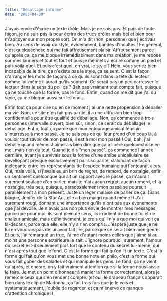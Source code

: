 ```yaml
---
title: "Déballage informe"
date: "2003-04-30"
---
```


J'avais envie d'écrire un texte drôle. Mais je ne sais pas. Et puis de toute façon, je ne suis pas là pour écrire des trucs drôles mais bel et bien pour m'apitoyer sur mon propre sort. On m'a dit (non, personne) que j'écrivais bien. Au sens de avoir du style, évidemment, bandes d'incultes ! En général, c'est quelquechose qui me fait affreusement plaisir. Affreusement parce qu'après ça, ça me bloque irrémédiablment dans ma création, je me repose sur mes lauriers et tout et tout et puis je me mets à écrire comme un pied et puis voilà quoi. Et puis c'est quoi, en vrai, le style ? Hein, vous seriez bien incapable de le dire, ça n'existe pas le style, ça se sent. C'est la façon d'arranger les mots de façons à ce qu'ils sonnt dans la tête du lecteur comme lui-même il aurait qu'ils sonnent. Ce serait pas un peu carresser le lecteur dans le sens du poil ça ? Bah pas vraiment tout compte fait, puisque ça ne touche que la forme, pas le fond. Enfin, quand on me dit que j'ai du style, ça me bloque aussi sur le fond...

Enfin tout ça pour dire qu'en ce moment j'ai une nette propension à déballer ma vie. Non, ce site n'en fait pas partie, il a une diffusion bien trop confidentielle pour être qualifié de déballage. Non, ça commence à trois personnes (intervalle ouvert, bien sûr, sinon, ce serait du déballage) le déballage. Enfin, tout ça parce que mon entourage amical féminin s'interresse à mon passé. Je ne sais pas ce qui leur prend d'un coup là, à vouloir tout savoir de mon passé, il est à moi mon passé ! Oui, bah, j'ai déballé quand même. J'aimerais bien dire que ça a libéré quelquechose en moi, mais rien du tout. Quand je dis "mon passé", ça commence l'année dernière, avant je survivais sous la forme d'une amibe unicellulaire se dévellopant presque exclusivement par sisciparité, slalomant de façon inélégante entre les représentants de l'espèce humaine qui l'entourait alors. Oui, mais voilà, si j'avais eu un brin de regret, de remord, de nostalgie, enfin un sentiment quelconque qui ait un rapport avec le passé, ça m'aurait surement soulagé d'en parler, mais je n'ai aucun regret, aucun remord, et la nostalgie, très peu, puisque, paradoxalement mon passé se poursuit parallèlement à mon présent. Juste un léger malaise de parler de ça. (Sans blague, Jenifer de la Star Ac', elle a bien maigri quand même !) J'ai surement rougi, donnant une importance qu'ils n'ont pas aux évènements que j'ai dévoilé. Je n'avais pas non plus envie de montrer mes messages, parce que pour moi, ils sont plein de sens, ils irradient de bonne foi et de chaleur amicale, mais définitivement, je crois qu'il n'y a que moi qui voit ça là-dedans, parce que elle, elle n'y a rien compris. J'espère juste que je ne lui en voudrais pas de lui avoir fait lire, parce que ce serait bien mon genre. Et puis, j'ai remarqué un truc, j'aime d'autant moins celles que j'aime si au moins une personne extérieure le sait. J'ignore pourquoi, surement, l'amour du secret est-il seulement plus fort que le contenu du secret lui-même, qui n'est après tout que le fond. C'est la forme qui fait qu'on lit un texte. C'est la forme qui fait qu'on vous met une bonne note en philo, c'est la forme qui vous fait gober des salades et qui manipule les gens. Le fond, ça ne vient qu'après, et encore, on y fait vraiment attention que si la forme nous laisse le faire. Je met un point d'honneur à manier la forme correctement, alors je remercie ceux qui s'en rendent compte. (et oui, le drapeau français apparaît bien dans le clip de Madonna, ça fait trois fois que je le vois et systématiquement, j'oublie de regarder, et ça m'énerve ce manque d'attention chronique !)
